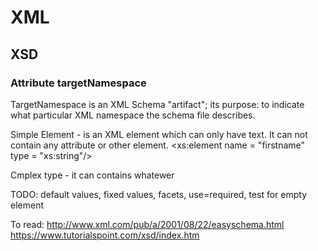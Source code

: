 XML
=========

XSD
-------
### Attribute targetNamespace
TargetNamespace is an XML Schema "artifact"; its purpose: to indicate what 
particular XML namespace the schema file describes.

Simple Element - is an XML element which can only have text. It can not contain any attribute or other element.
<xs:element name = "firstname" type = "xs:string"/> 

Cmplex type - it can contains whatewer

TODO: default values, fixed values, facets, use=required, test for empty element

To read:
http://www.xml.com/pub/a/2001/08/22/easyschema.html
https://www.tutorialspoint.com/xsd/index.htm
 